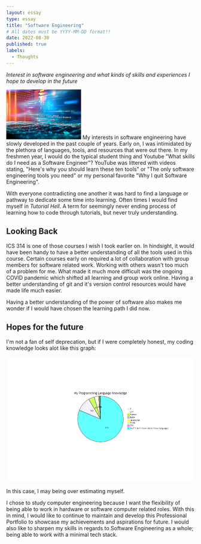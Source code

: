 ```yaml
---
layout: essay
type: essay
title: "Software Engineering"
# All dates must be YYYY-MM-DD format!!
date: 2022-08-30
published: true
labels:
  - Thoughts
---
```

*Interest in software engineering and what kinds of skills and experiences I hope to develop in the future*

<img width="200px" class="rounded float-start pe-4" src="../img/softeng/softeng.jpg">
My interests in software engineering have slowly developed in the past couple of years. Early on, I was intimidated by the plethora of languages, tools, and resources that were out there. In my freshmen year, I would do the typical student thing and Youtube "What skills do I need as a Software Engineer"? YouTube was littered with videos stating, "Here's why you should learn these ten tools" or "The only software engineering tools you need" or my personal favorite "Why I quit Software Engineering". 

With everyone contradicting one another it was hard to find a language or pathway to dedicate some time into learning. Often times I would find myself in *Tutorial Hell*. A term for seemingly never ending process of learning how to code through tutorials, but never truly understanding. 

## Looking Back
ICS 314 is one of those courses I wish I took earlier on. In hindsight, it would have been handy to have a better understanding of all the tools used in this course. Certain courses early on required a lot of collaboration with group members for software related work. Working with others wasn't too much of a problem for me. What made it much more difficult was the ongoing COVID pandemic which shifted all learning and group work online. Having a better understanding of git and it's version control resources would have made life much easier. 

Having a better understanding of the power of software also makes me wonder if I would have chosen the learning path I did now.

## Hopes for the future
I'm not a fan of self deprecation, but if I were completely honest, my coding knowledge looks alot like this graph:

<img width="800px" class="img-fluid" src="../img/me-p-skills.png">



In this case, I may being over estimating myself.

I chose to study computer engineering because I want the flexibility of being able to work in hardware or software computer related roles. With this in mind, I would like to continue to maintain and develop this Professional Portfolio to showcase my achievements and aspirations for future. I would also like to sharpen my skills in regards to Software Engineering as a whole; being able to work with a minimal tech stack.  



